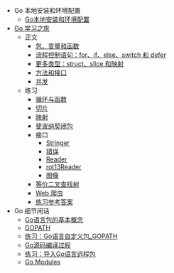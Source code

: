 <!-- _sidebar.md -->

- Go 本地安装和环境配置
  - [Go本地安装和环境配置](Go-local-environment-setting/Go-local-environment-setting.md)
- [Go 学习之旅](A-tour-of-Go/README.md)
  - 正文
    - [包、变量和函数](A-tour-of-Go/Packages-variables-and-functions.md)
    - [流程控制语句：for、if、else、switch 和 defer](A-tour-of-Go/Flow-control-statements.md)
    - [更多类型：struct、slice 和映射](A-tour-of-Go/Structs-slices-and-maps.md)
    - [方法和接口](A-tour-of-Go/Methods-and-interfaces.md)
    - [并发](A-tour-of-Go/Concurrency.md)
  - 练习
    - [循环与函数](A-tour-of-Go/Exercise-loops-and-Functions.md)
    - [切片](A-tour-of-Go/Exercise-slices.md)
    - [映射](A-tour-of-Go/Exercise-maps.md)
    - [斐波纳契闭包](A-tour-of-Go/Exercise-fibonaci-closure.md)
    - 接口
      - [Stringer](A-tour-of-Go/Exercise-Stringer.md)
      - [错误](A-tour-of-Go/Exercise-errors.md)
      - [Reader](A-tour-of-Go/Exercise-Reader.md)
      - [rot13Reader](A-tour-of-Go/Exercise-rot13Reader.md)
      - [图像](A-tour-of-Go/Exercise-images.md)
    - [等价二叉查找树](A-tour-of-Go/Exercise-equivalent-binary-trees.md)
    - [Web 爬虫](A-tour-of-Go/Exercise-web-crawler.md)
    - [练习参考答案](A-tour-of-Go/Exercise-answer.md)
- Go 细节闲话
  - [Go语言包的基本概念](Go-details/Packages.md)
  - [GOPATH](Go-details/GOPATH.md)
  - [练习：Go语言自定义包_GOPATH](Go-details/Define-import-packages-byGOPATH.md)
  - [Go源码编译过程](Go-details/Go-compile.md)
  - [练习：导入Go语言远程包](Go-details/Import-remote-pakcages.md)
  - [Go Modules](Go-details/Go-Modules.md)
